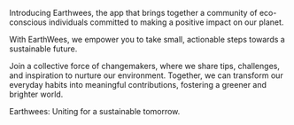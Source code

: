 Introducing Earthwees, the app that brings together a community of eco-conscious individuals committed to making a positive impact on our planet. 

With EarthWees, we empower you to take small, actionable steps towards a sustainable future. 

Join a collective force of changemakers, where we share tips, challenges, and inspiration to nurture our environment. Together, we can transform our everyday habits into meaningful contributions, fostering a greener and brighter world. 

Earthwees: Uniting for a sustainable tomorrow.
